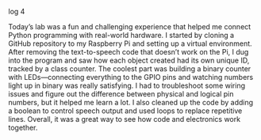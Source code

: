 log 4



Today’s lab was a fun and challenging experience that helped me connect Python programming with real-world hardware. I started by cloning a GitHub repository to my Raspberry Pi and setting up a virtual environment. After removing the text-to-speech code that doesn’t work on the Pi, I dug into the program and saw how each object created had its own unique ID, tracked by a class counter. The coolest part was building a binary counter with LEDs—connecting everything to the GPIO pins and watching numbers light up in binary was really satisfying. I had to troubleshoot some wiring issues and figure out the difference between physical and logical pin numbers, but it helped me learn a lot. I also cleaned up the code by adding a boolean to control speech output and used loops to replace repetitive lines. Overall, it was a great way to see how code and electronics work together.
